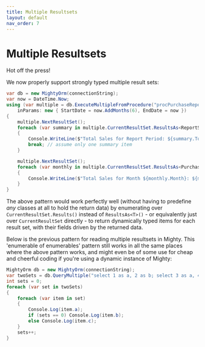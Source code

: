 ```yaml
---
title: Multiple Resultsets
layout: default
nav_order: 7
---
```


# Multiple Resultsets

Hot off the press!

We now properly support strongly typed multiple result sets:

```c#
var db = new MightyOrm(connectionString);
var now = DateTime.Now;
using (var multiple = db.ExecuteMultipleFromProcedure("procPurchaseReport",
    inParams: new { StartDate = now.AddMonths(6), EndDate = now })
{
    multiple.NextResultSet();
    foreach (var summary in multiple.CurrentResultSet.ResultsAs<ReportSummary>())
    {
        Console.WriteLine($"Total Sales for Report Period: ${summary.Total}");
        break; // assume only one summary item
    }

    multiple.NextResultSet();
    foreach (var monthly in multiple.CurrentResultSet.ResultsAs<PurchaseReportMonthly>())
    {
        Console.WriteLine($"Total Sales for Month ${monthly.Month}: ${monthly.Total}");
    }
}
```

The above pattern would work perfectly well (without having to predefine *any* classes at all to hold the return data) by enumerating over `CurrentResultSet.Results()` instead of `ResultsAs<T>()` - or equivalently just over `CurrentResultSet` directly - to return dynamically typed items for each result set, with their fields driven by the returned data.

Below is the previous pattern for reading multiple resultsets in Mighty. This 'enumerable of enumerables' pattern still works in all the same places where the above pattern works, and might even be of some use for cheap and cheerful coding if you're using a dynamic instance of Mighty:

```c#
MightyOrm db = new MightyOrm(connectionString);
var twoSets = db.QueryMultiple("select 1 as a, 2 as b; select 3 as a, 4 as c;");
int sets = 0;
foreach (var set in twoSets)
{
    foreach (var item in set)
    {
        Console.Log(item.a);
        if (sets == 0) Console.Log(item.b);
        else Console.Log(item.c);
    }
    sets++;
}
```
